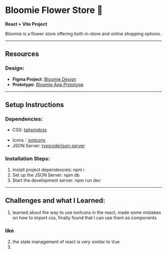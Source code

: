 # Bloomie Flower Store 🌸

**React + Vite Project**

Bloomie is a flower store offering both in-store and online shopping options.

---

## Resources

### Design:

- **Figma Project**: [Bloomie Design](https://www.figma.com/design/m24HAz42h3DNXgcbUf4PFJ/Bloomie?node-id=0-1&p=f&t=xv0EKzgGbUqhsPBj-0)
- **Prototype**: [Bloomie App Prototype](https://www.figma.com/proto/m24HAz42h3DNXgcbUf4PFJ/Bloomie?node-id=32-175&node-type=canvas&t=5SbDYwfoUMlI4P4f-0&scaling=min-zoom&content-scaling=fixed&page-id=0%3A1&starting-point-node-id=32%3A128&show-proto-sidebar=1)

---

## Setup Instructions

### Dependencies:

- CSS: [tailwindcss](https://tailwindcss.com/)
<!-- - classname: [classnames](https://www.npmjs.com/package/classnames) -->
- Icons：[ionicons](https://ionic.io/ionicons)
- JSON Server: [typicode/json-server](https://github.com/typicode/json-server)

### Installation Steps:

1. Install project dependencies:
   npm i
2. Set up the JSON Server:
   npm db
3. Start the development server:
   npm run dev

---

## Challenges and what I Learned:

1.  learned about the way to use ionIcons in the react, made some mistakes on how to import css, finally found that I can use them as components

### like <IonIcon icon={heartOutline} className="text-lg" />

2. the state management of react is very similar to Vue
3.
